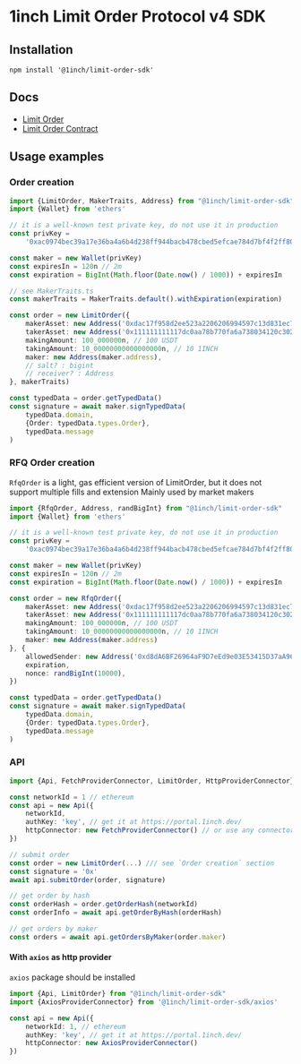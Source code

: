 # 1inch Limit Order Protocol v4 SDK

## Installation

```shell
npm install '@1inch/limit-order-sdk'
```

## Docs
- [Limit Order](./src/limit-order/README.md)
- [Limit Order Contract](./src/limit-order-contract/README.md)

## Usage examples

### Order creation
```typescript
import {LimitOrder, MakerTraits, Address} from "@1inch/limit-order-sdk"
import {Wallet} from 'ethers'

// it is a well-known test private key, do not use it in production
const privKey =
    '0xac0974bec39a17e36ba4a6b4d238ff944bacb478cbed5efcae784d7bf4f2ff80'

const maker = new Wallet(privKey)
const expiresIn = 120n // 2m
const expiration = BigInt(Math.floor(Date.now() / 1000)) + expiresIn

// see MakerTraits.ts
const makerTraits = MakerTraits.default().withExpiration(expiration)

const order = new LimitOrder({
    makerAsset: new Address('0xdac17f958d2ee523a2206206994597c13d831ec7'),
    takerAsset: new Address('0x111111111117dc0aa78b770fa6a738034120c302'),
    makingAmount: 100_000000n, // 100 USDT
    takingAmount: 10_00000000000000000n, // 10 1INCH
    maker: new Address(maker.address),
    // salt? : bigint
    // receiver? : Address
}, makerTraits)

const typedData = order.getTypedData()
const signature = await maker.signTypedData(
    typedData.domain,
    {Order: typedData.types.Order},
    typedData.message
)
```


### RFQ Order creation

`RfqOrder` is a light, gas efficient version of LimitOrder, but it does not support multiple fills and extension
Mainly used by market makers

```typescript
import {RfqOrder, Address, randBigInt} from "@1inch/limit-order-sdk"
import {Wallet} from 'ethers'

// it is a well-known test private key, do not use it in production
const privKey =
    '0xac0974bec39a17e36ba4a6b4d238ff944bacb478cbed5efcae784d7bf4f2ff80'

const maker = new Wallet(privKey)
const expiresIn = 120n // 2m
const expiration = BigInt(Math.floor(Date.now() / 1000)) + expiresIn

const order = new RfqOrder({
    makerAsset: new Address('0xdac17f958d2ee523a2206206994597c13d831ec7'),
    takerAsset: new Address('0x111111111117dc0aa78b770fa6a738034120c302'),
    makingAmount: 100_000000n, // 100 USDT
    takingAmount: 10_00000000000000000n, // 10 1INCH
    maker: new Address(maker.address)
}, {
    allowedSender: new Address('0xd8dA6BF26964aF9D7eEd9e03E53415D37aA96045'),
    expiration,
    nonce: randBigInt(10000),
})

const typedData = order.getTypedData()
const signature = await maker.signTypedData(
    typedData.domain,
    {Order: typedData.types.Order},
    typedData.message
)
```


### API

```typescript
import {Api, FetchProviderConnector, LimitOrder, HttpProviderConnector} from '@1inch/limit-order-sdk'

const networkId = 1 // ethereum
const api = new Api({
    networkId,
    authKey: 'key', // get it at https://portal.1inch.dev/
    httpConnector: new FetchProviderConnector() // or use any connector which implements `HttpProviderConnector`
})

// submit order 
const order = new LimitOrder(...) /// see `Order creation` section
const signature = '0x'
await api.submitOrder(order, signature)

// get order by hash
const orderHash = order.getOrderHash(networkId)
const orderInfo = await api.getOrderByHash(orderHash)

// get orders by maker
const orders = await api.getOrdersByMaker(order.maker)
```

#### With `axios` as http provider

`axios` package should be installed

```typescript
import {Api, LimitOrder} from "@1inch/limit-order-sdk"
import {AxiosProviderConnector} from '@1inch/limit-order-sdk/axios'

const api = new Api({
    networkId: 1, // ethereum
    authKey: 'key', // get it at https://portal.1inch.dev/
    httpConnector: new AxiosProviderConnector()
})
```
